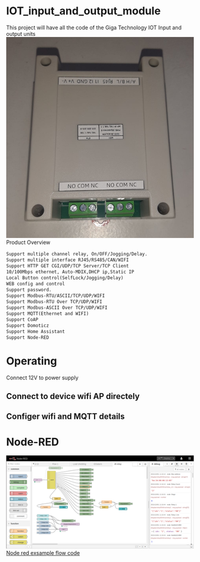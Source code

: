# IOT_input_and_output_module
This project will have all the code of the Giga Technology IOT Input and output units<br>
![Alt text](images/mqtt_2in_2out_Cont_12.png?raw=true "2in 2 out Module")<br>
Product Overview

    Support multiple channel relay, On/OFF/Jogging/Delay.
    Support multiple interface RJ45/RS485/CAN/WIFI
    Support HTTP GET CGI/UDP/TCP Server/TCP Client
    10/100Mbps ethernet, Auto-MDIX,DHCP ip,Static IP
    Local Button control(SelfLock/Jogging/Delay)
    WEB config and control
    Support password.
    Support Modbus-RTU/ASCII/TCP/UDP/WIFI
    Support Modbus-RTU Over TCP/UDP/WIFI
    Support Modbus-ASCII Over TCP/UDP/WIFI
    Support MQTT(Ethernet and WIFI)
    Support CoAP
    Support Domoticz
    Support Home Assistant
    Support Node-RED
# Operating

Connect 12V to power supply

## Connect to device wifi AP directely

## Configer wifi and MQTT details


    

# Node-RED<br>
![Alt text](images/mqtt_2in_2out_Cont_13.png?raw=true "2in 2 out Module")<br>
<a href="https://github.com/antonjan/IOT_input_and_output_module/blob/main/node-red/flows_gt_mqtt_relay.json">Node red exsample flow code </a> 
